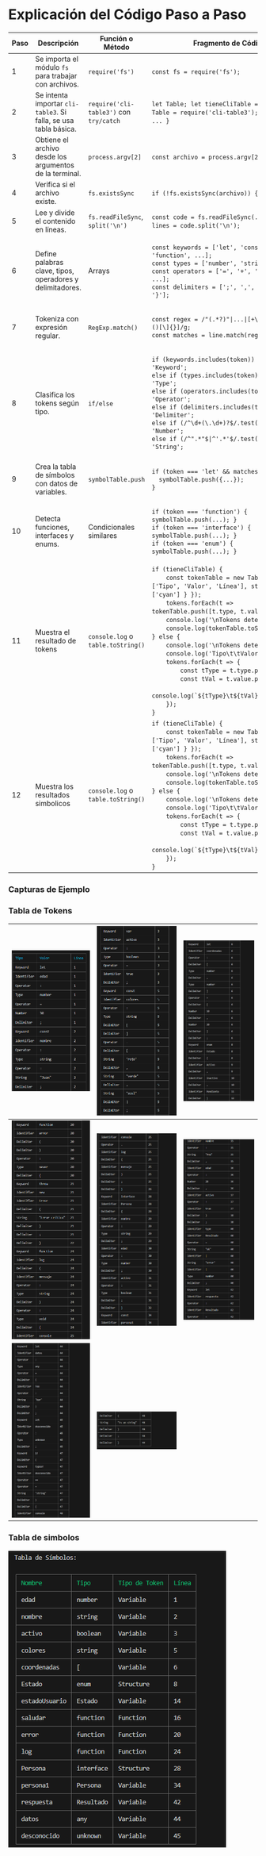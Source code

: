 # Explicación del Código Paso a Paso


<table>
  <thead>
    <tr>
      <th>Paso</th>
      <th>Descripción</th>
      <th>Función o Método</th>
      <th>Fragmento de Código</th>
      <th>Captura / Resultado</th>
      <th>Observaciones</th>
    </tr>
  </thead>
  <tbody>
    <tr>
      <td>1</td>
      <td>Se importa el módulo <code>fs</code> para trabajar con archivos.</td>
      <td><code>require('fs')</code></td>
      <td><code>const fs = require('fs');</code></td>
      <td>-</td>
      <td>Es necesario para leer el archivo fuente.</td>
    </tr>
    <tr>
      <td>2</td>
      <td>Se intenta importar <code>cli-table3</code>. Si falla, se usa tabla básica.</td>
      <td><code>require('cli-table3')</code> con <code>try/catch</code></td>
      <td><code>let Table; let tieneCliTable = true; try { Table = require('cli-table3'); } catch (e) { ... }</code></td>
      <td>Advertencia si no está instalado</td>
      <td>Permite flexibilidad y mejora visual.</td>
    </tr>
    <tr>
      <td>3</td>
      <td>Obtiene el archivo desde los argumentos de la terminal.</td>
      <td><code>process.argv[2]</code></td>
      <td><code>const archivo = process.argv[2];</code></td>
      <td>Ej: codigofuente.ts</td>
      <td>Valida si se pasó un archivo.</td>
    </tr>
    <tr>
      <td>4</td>
      <td>Verifica si el archivo existe.</td>
      <td><code>fs.existsSync</code></td>
      <td><code>if (!fs.existsSync(archivo)) { ... }</code></td>
      <td>Mensaje de error</td>
      <td>Evita errores de lectura.</td>
    </tr>
    <tr>
      <td>5</td>
      <td>Lee y divide el contenido en líneas.</td>
      <td><code class="language-javascript">fs.readFileSync</code>, <code>split('\n')</code></td>
      <td><code class="language-javascript">const code = fs.readFileSync(...); const lines = code.split('\n');</code></td>
      <td>Arreglo de líneas</td>
      <td>Base para el análisis.</td>
    </tr>
    <tr>
      <td>6</td>
      <td>Define palabras clave, tipos, operadores y delimitadores.</td>
      <td>Arrays</td>
      <td>
<pre><code class="language-javascript">const keywords = ['let', 'const', 'var', 'function', ...];
const types = ['number', 'string', ...];
const operators = ['=', '+', '-', '*', '/', ...];
const delimiters = [';', ',', '(', ')', '{', '}'];</code></pre>
      </td>
      <td>-</td>
      <td>Para clasificar tokens.</td>
    </tr>
    <tr>
      <td>7</td>
      <td>Tokeniza con expresión regular.</td>
      <td><code>RegExp.match()</code></td>
      <td>
<pre><code>const regex = /"(.*?)"|...|[+\-*/%=!<>&|.:;,()[\]{}]/g;
const matches = line.match(regex);</code></pre>
      </td>
      <td>Tokens crudos</td>
      <td>Extrae componentes de la línea.</td>
    </tr>
    <tr>
      <td>8</td>
      <td>Clasifica los tokens según tipo.</td>
      <td><code>if/else</code></td>
      <td>
<pre><code>if (keywords.includes(token)) type = 'Keyword';
else if (types.includes(token)) type = 'Type';
else if (operators.includes(token)) type = 'Operator';
else if (delimiters.includes(token)) type = 'Delimiter';
else if (/^\d+(\.\d+)?$/.test(token)) type = 'Number';
else if (/^".*"$|^'.*'$/.test(token)) type = 'String';</code></pre>
      </td>
      <td>Tokens clasificados</td>
      <td>Detecta tipo de cada token.</td>
    </tr>
    <tr>
      <td>9</td>
      <td>Crea la tabla de símbolos con datos de variables.</td>
      <td><code>symbolTable.push</code></td>
      <td>
<pre><code>if (token === 'let' && matches[i + 1]) {
  symbolTable.push({...});
}</code></pre>
      </td>
      <td>-</td>
      <td>Guarda nombre, tipo, línea.</td>
    </tr>
    <tr>
      <td>10</td>
      <td>Detecta funciones, interfaces y enums.</td>
      <td>Condicionales similares</td>
      <td>
<pre><code>if (token === 'function') { symbolTable.push(...); }
if (token === 'interface') { symbolTable.push(...); }
if (token === 'enum') { symbolTable.push(...); }</code></pre>
      </td>
      <td>-</td>
      <td>Agrega estructuras a la tabla.</td>
    </tr>
    <tr>
      <td>11</td>
      <td>Muestra el resultado de tokens </td>
      <td><code>console.log</code> o <code>table.toString()</code></td>
      <td><code>if (tieneCliTable) {
    const tokenTable = new Table({ head: ['Tipo', 'Valor', 'Línea'], style: { head: ['cyan'] } });
    tokens.forEach(t => tokenTable.push([t.type, t.value, t.line]));
    console.log('\nTokens detectados:\n');
    console.log(tokenTable.toString());
} else {
    console.log('\nTokens detectados:\n');
    console.log('Tipo\t\tValor\t\tLínea');
    tokens.forEach(t => {
        const tType = t.type.padEnd(10);
        const tVal = t.value.padEnd(10);
        console.log(`${tType}\t${tVal}\t${t.line}`);
    });
}</code></td>
      <td>Tabla en consola</td>
      <td>Usa formato visual si está instalado.</td>
    </tr>
   <tr>
      <td>12</td>
      <td>Muestra los resultados simbolicos</td>
      <td><code>console.log</code> o <code>table.toString()</code></td>
      <td><code>if (tieneCliTable) {
    const tokenTable = new Table({ head: ['Tipo', 'Valor', 'Línea'], style: { head: ['cyan'] } });
    tokens.forEach(t => tokenTable.push([t.type, t.value, t.line]));
    console.log('\nTokens detectados:\n');
    console.log(tokenTable.toString());
} else {
    console.log('\nTokens detectados:\n');
    console.log('Tipo\t\tValor\t\tLínea');
    tokens.forEach(t => {
        const tType = t.type.padEnd(10);
        const tVal = t.value.padEnd(10);
        console.log(`${tType}\t${tVal}\t${t.line}`);
    });
}</code></td>
      <td>Tabla en consola</td>
      <td>Usa formato visual si está instalado.</td>
    </tr>
  </tbody>
</table>

### Capturas de Ejemplo

### Tabla de Tokens
| ![](./screenshots/2.png) | ![](./screenshots/3.png) | ![](./screenshots/4.png)
|--------------------------|--------------------------|--------------------------|
| ![](./screenshots/5.png) | ![](./screenshots/6.png) | ![](./screenshots/7.png)
| ![](./screenshots/8.png) | ![](./screenshots/9.png) 
### Tabla de simbolos
![](./screenshots/10.png) 